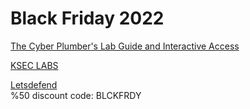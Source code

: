 # Black Friday 2022

[The Cyber Plumber's Lab Guide and Interactive Access](https://opsdisk.gumroad.com/l/cphlab/blackfriday2022)

[KSEC LABS](https://labs.ksec.co.uk/black-friday-sale/)

[Letsdefend](https://letsdefend.io/)  
%50 discount code: BLCKFRDY
